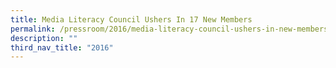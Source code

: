 ```yaml
---
title: Media Literacy Council Ushers In 17 New Members
permalink: /pressroom/2016/media-literacy-council-ushers-in-new-members/
description: ""
third_nav_title: "2016"
---
```

